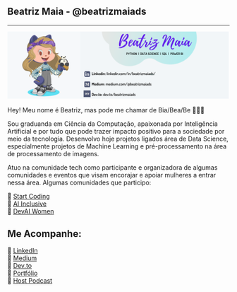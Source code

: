 ## Beatriz Maia - @beatrizmaiads
-------------------------

![image](/icon/icon-readme.png)  


Hey! Meu nome é Beatriz, mas pode me chamar de Bia/Bea/Be 👩‍💻🖖 

Sou graduanda em Ciência da Computação, apaixonada por Inteligência Artificial e por tudo que pode trazer impacto positivo para a sociedade por meio da tecnologia.
Desenvolvo hoje projetos ligados área de Data Science, especialmente projetos de Machine Learning e pré-processamento na área de processamento de imagens.

Atuo na comunidade tech como participante e organizadora de algumas comunidades e eventos que visam encorajar e apoiar mulheres a entrar nessa área. Algumas comunidades que participo:

 🌟 [Start Coding](https://www.instagram.com/_startcoding/)  
 🌟 [AI Inclusive](https://www.instagram.com/ai_inclusive/)  
 🌟 [DevAI Women](https://www.youtube.com/channel/UCGhSrtP0-1qq0XPbnMpi2kQ)  

## Me Acompanhe:

 🎲 [LinkedIn](https://www.linkedin.com/in/beatrizmaiads/)   
 🎲 [Medium](https://medium.com/@beatrizmaiads)  
 🎲 [Dev.to](https://dev.to/beatrizmaiads)  
 🎲 [Portfólio](https://github.com/beatrizmaiads?tab=repositories)  
 🎲 [Host Podcast](https://open.spotify.com/show/0dTUNs8tpqAC5d71m8SGU0)  